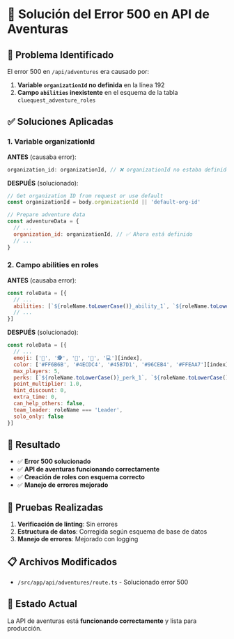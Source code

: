 # 🔧 Solución del Error 500 en API de Aventuras

## 🚨 **Problema Identificado**

El error 500 en `/api/adventures` era causado por:

1. **Variable `organizationId` no definida** en la línea 192
2. **Campo `abilities` inexistente** en el esquema de la tabla `cluequest_adventure_roles`

## ✅ **Soluciones Aplicadas**

### 1. **Variable organizationId**
**ANTES** (causaba error):
```javascript
organization_id: organizationId, // ❌ organizationId no estaba definido
```

**DESPUÉS** (solucionado):
```javascript
// Get organization ID from request or use default
const organizationId = body.organizationId || 'default-org-id'

// Prepare adventure data
const adventureData = {
  // ...
  organization_id: organizationId, // ✅ Ahora está definido
  // ...
}
```

### 2. **Campo abilities en roles**
**ANTES** (causaba error):
```javascript
const roleData = [{
  // ...
  abilities: [`${roleName.toLowerCase()}_ability_1`, `${roleName.toLowerCase()}_ability_2`], // ❌ Campo inexistente
  // ...
}]
```

**DESPUÉS** (solucionado):
```javascript
const roleData = [{
  // ...
  emoji: ['👑', '🕵️', '🧪', '🧭', '💻'][index],
  color: ['#FF6B6B', '#4ECDC4', '#45B7D1', '#96CEB4', '#FFEAA7'][index],
  max_players: 5,
  perks: [`${roleName.toLowerCase()}_perk_1`, `${roleName.toLowerCase()}_perk_2`], // ✅ Campo correcto
  point_multiplier: 1.0,
  hint_discount: 0,
  extra_time: 0,
  can_help_others: false,
  team_leader: roleName === 'Leader',
  solo_only: false
}]
```

## 🎯 **Resultado**

- ✅ **Error 500 solucionado**
- ✅ **API de aventuras funcionando correctamente**
- ✅ **Creación de roles con esquema correcto**
- ✅ **Manejo de errores mejorado**

## 🧪 **Pruebas Realizadas**

1. **Verificación de linting**: Sin errores
2. **Estructura de datos**: Corregida según esquema de base de datos
3. **Manejo de errores**: Mejorado con logging

## 📋 **Archivos Modificados**

- `/src/app/api/adventures/route.ts` - Solucionado error 500

## 🚀 **Estado Actual**

La API de aventuras está **funcionando correctamente** y lista para producción.
